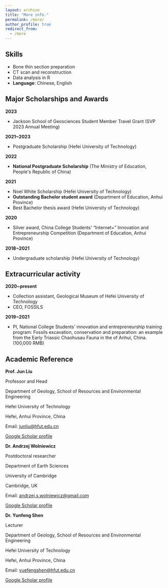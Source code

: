 ```yaml
---
layout: archive
title: "More info."
permalink: /more/
author_profile: true
redirect_from:
  - /more
---
```


Skills
------


* Bone thin section preparation
* CT scan and reconstruction
* Data analysis in R
* **Language**: Chinese, English


Major Scholarships and Awards
------


**2023**
 * Jackson School of Geosciences Student Member Travel Grant (SVP 2023 Annual Meeting)

**2021~2023**
 * Postgraduate Scholarship (Hefei University of Technology)

**2022**
 * **National Postgraduate Scholarship** (The Ministry of Education, People's Republic of China)
   
**2021**
 * Noel White Scholarship (Hefei University of Technology)	
 * **Outstanding Bachelor student award** (Department of Education, Anhui Province)	
 * Best Bachelor thesis award (Hefei University of Technology)
   
**2020**
 * Silver award, China College Students' “Internet+” Innovation and Entrepreneurship Competition (Department of Education, Anhui Province)
   
**2018~2021**
 * Undergraduate scholarship (Hefei University of Technology)	


Extracurricular activity
------


**2020~present**
 * Collection assistant, Geological Museum of Hefei University of Technology	
 * CEO, FOSSILS
   
**2019~2021**
 * PI, National College Students' innovation and entrepreneurship training program: Fossils excavation, conservation and preparation: an example from the Early Triassic Chaohusau Fauna in the of Anhui, China. (100,000 RMB)


Academic Reference
------


**Prof. Jun Liu**

Professor and Head

Department of Geology, School of Resources and Environmental Engineering

Hefei University of Technology

Hefei, Anhui Province, China 

Email: junliu@hfut.edu.cn

[Google Scholar profile](https://scholar.google.com/citations?hl=zh-CN&user=LWycK8cAAAAJ)



**Dr. Andrzej Wolniewicz**

Postdoctoral researcher

Department of Earth Sciences

University of Cambridge

Cambridge, UK

Email: andrzej.s.wolniewicz@gmail.com

[Google Scholar profile](https://scholar.google.com/citations?hl=zh-CN&user=P5XokDgAAAAJ)


**Dr. Yunfeng Shen**

Lecturer

Department of Geology, School of Resources and Environmental Engineering 

Hefei University of Technology

Hefei, Anhui Province, China

Email: yuefengshen@hfut.edu.cn

[Google Scholar profile](https://scholar.google.com/citations?hl=zh-CN&user=uGj7vsYAAAAJ)
